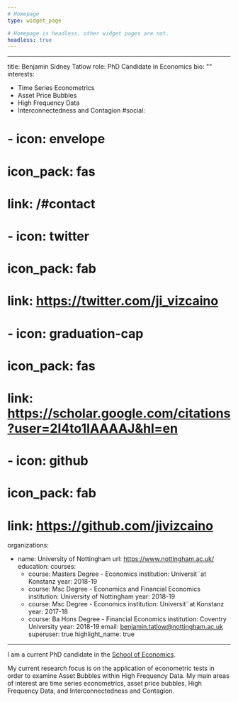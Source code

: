 ```yaml
---
# Homepage
type: widget_page

# Homepage is headless, other widget pages are not.
headless: true
---
```

---
title: Benjamin Sidney Tatlow
role: PhD Candidate in Economics
bio: ""
interests:
  - Time Series Econometrics
  - Asset Price Bubbles	
  - High Frequency Data
  - Interconnectedness and Contagion
#social:
#  - icon: envelope
#    icon_pack: fas
#    link: /#contact
#  - icon: twitter
#    icon_pack: fab
#    link: https://twitter.com/ji_vizcaino
#  - icon: graduation-cap
#    icon_pack: fas
#    link: https://scholar.google.com/citations?user=2I4to1IAAAAJ&hl=en
#  - icon: github
#    icon_pack: fab
#    link: https://github.com/jivizcaino
organizations:
  - name: University of Nottingham
    url: https://www.nottingham.ac.uk/
education:
  courses:
    - course: Masters Degree - Economics
      institution: Universit¨at Konstanz
      year: 2018-19
    - course: Msc Degree - Economics and Financial Economics
      institution: University of Nottingham
      year: 2018-19
    - course: Msc Degree - Economics
      institution: Universit¨at Konstanz
      year: 2017-18
    - course: Ba Hons Degree - Financial Economics
      institution: Coventry University
      year: 2018-19
email: benjamin.tatlow@nottingham.ac.uk
superuser: true
highlight_name: true
---
I am a current PhD candidate in the [School of Economics](https://www.google.com/url?q=https%3A%2F%2Fwww.nottingham.ac.uk%2Feconomics%2F&sa=D&sntz=1&usg=AFQjCNHTauq0gxeDcjP1drYCxVNEfMsyLQ).

My current research focus is on the application of econometric tests in order to examine Asset Bubbles within High Frequency Data. My main areas of interest are time series econometrics, asset price bubbles, High Frequency Data, and Interconnectedness and Contagion.


